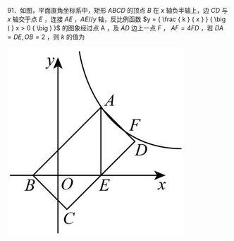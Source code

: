 91．如图，平面直角坐标系中，矩形 $A B C D$ 的顶点 $B$ 在 $x$ 轴负半轴上，边 $C D$ 与 $x$ 轴交于点 $E$ ，连接 $A E$ ，$A E / / y$ 轴，反比例函数 $y = { \frac { k } { x } } { \big ( } x > 0 { \big ) }$ 的图象经过点 A ，及 $A D$ 边上一点 $F$ ， $A F = 4 F D$ ，若 $D A = D E , O B = 2$ ，则 $k$ 的值为

![](<../../qs_image_DB/专题1-4_一文搞定反比例函数7个模型，13类题型（解析版）_/855c378ce27aafdafd15f3debc6a81a6f9e57c56de68a1f174a44b72d54b7088.jpg>)
